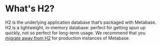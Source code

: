# What's H2?

H2 is the underlying application database that’s packaged with Metabase. H2 is a lightweight, in-memory database: perfect for getting spun up quickly, not so perfect for long-term usage. We recommend that you [migrate away from H2](../../operations-guide/start.html#migrating-from-using-the-h2-database-to-mysql-or-postgres) for production instances of Metabase. 
